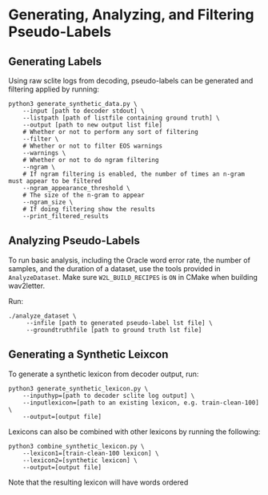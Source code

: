# Generating, Analyzing, and Filtering Pseudo-Labels

## Generating Labels

Using raw sclite logs from decoding, pseudo-labels can be generated and filtering applied by running:

```
python3 generate_synthetic_data.py \
    --input [path to decoder stdout] \
    --listpath [path of listfile containing ground truth] \
    --output [path to new output list file]
    # Whether or not to perform any sort of filtering
    --filter \
    # Whether or not to filter EOS warnings
    --warnings \
    # Whether or not to do ngram filtering
    --ngram \
    # If ngram filtering is enabled, the number of times an n-gram must appear to be filtered
    --ngram_appearance_threshold \
    # The size of the n-gram to appear
    --ngram_size \
    # If doing filtering show the results
    --print_filtered_results
```

## Analyzing Pseudo-Labels

To run basic analysis, including the Oracle word error rate, the number of samples, and the duration of a dataset, use the tools provided in `AnalyzeDataset`. Make sure `W2L_BUILD_RECIPES` is `ON` in CMake when building wav2letter.

Run:
```
./analyze_dataset \
     --infile [path to generated pseudo-label lst file] \
     --groundtruthfile [path to ground truth lst file]
```

## Generating a Synthetic Leixcon

To generate a synthetic lexicon from decoder output, run:

```
python3 generate_synthetic_lexicon.py \
    --inputhyp=[path to decoder sclite log output] \
    --inputlexicon=[path to an existing lexicon, e.g. train-clean-100] \
    --output=[output file]
```

Lexicons can also be combined with other lexicons by running the following:

```
python3 combine_synthetic_lexicon.py \
    --lexicon1=[train-clean-100 lexicon] \
    --lexicon2=[synthetic lexicon] \
    --output=[output file]
```

Note that the resulting lexicon will have words ordered
